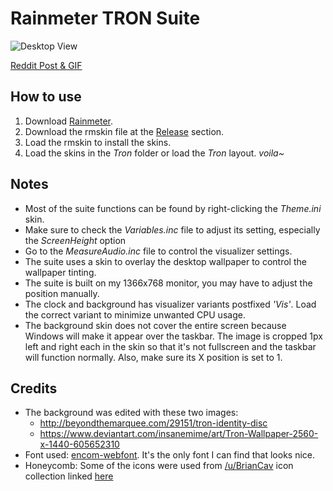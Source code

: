# Rainmeter TRON Suite

![Desktop View](https://imgur.com/1BQlCYX.jpg)

[Reddit Post & GIF](https://www.reddit.com/r/Rainmeter/comments/b3qq6p/my_tron_suite/?utm_source=share&utm_medium=web2x)

## How to use 
1. Download [Rainmeter](https://rainmeter.net/).
2. Download the rmskin file at the [Release](https://github.com/BjornLuG/Rainmeter-Tron-Suite/releases/tag/v1.0) section.
3. Load the rmskin to install the skins. 
4. Load the skins in the *Tron* folder or load the *Tron* layout. *voila~*

## Notes
- Most of the suite functions can be found by right-clicking the *Theme.ini* skin.
- Make sure to check the *Variables.inc* file to adjust its setting, especially the *ScreenHeight* option
- Go to  the *MeasureAudio.inc* file to control the visualizer settings.
- The suite uses a skin to overlay the desktop wallpaper to control the wallpaper tinting.
- The suite is built on my 1366x768 monitor, you may have to adjust the position manually.
- The clock and background has visualizer variants postfixed *'Vis'*. Load the correct variant to minimize unwanted CPU usage.
- The background skin does not cover the entire screen because Windows will make it appear over the taskbar. The image is cropped 1px left and right each in the skin so that it's not fullscreen and the taskbar will function normally. Also, make sure its X position is set to 1.

## Credits
- The background was edited with these two images: 
  - http://beyondthemarquee.com/29151/tron-identity-disc
  - https://www.deviantart.com/insanemime/art/Tron-Wallpaper-2560-x-1440-605652310
- Font used: [encom-webfont](https://github.com/Anuroth/ByteMe/tree/master/assets/fonts). It's the only font I can find that looks nice.
- Honeycomb: Some of the icons were used from [/u/BrianCav](https://www.reddit.com/u/BrianCav) icon collection linked [here](https://www.reddit.com/r/Rainmeter/comments/a222aa/yea_its_honeycomb_but_at_least_its_custom/eaw6i19?utm_source=share&utm_medium=web2x)
